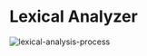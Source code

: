 # Lexical Analyzer
<img alt="lexical-analysis-process" src="http://quex.sourceforge.net/images/lexical-analysis-process.png">
